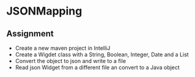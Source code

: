 # JSONMapping

## Assignment
   
   - Create a new maven project in IntelliJ
   - Create a Wigdet class with a String, Boolean, Integer, Date and a List
   - Convert the object to json and write to a file
   - Read json Widget from a different file an convert to a Java object